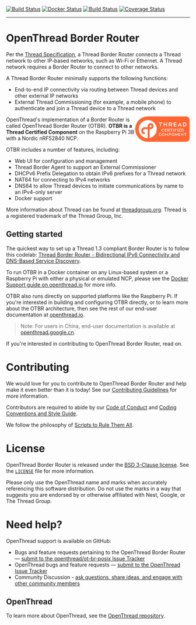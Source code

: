 [![Build Status][ot-gh-action-build-svg]][ot-gh-action-build] [![Docker Status][ot-gh-action-docker-svg]][ot-gh-action-docker] [![Build Status][otbr-travis-svg]][otbr-travis] [![Coverage Status][otbr-codecov-svg]][otbr-codecov]

---

# OpenThread Border Router

Per the [Thread Specification](http://threadgroup.org/ThreadSpec), a Thread Border Router connects a Thread network to other IP-based networks, such as Wi-Fi or Ethernet. A Thread network requires a Border Router to connect to other networks.

A Thread Border Router minimally supports the following functions:

- End-to-end IP connectivity via routing between Thread devices and other external IP networks
- External Thread Commissioning (for example, a mobile phone) to authenticate and join a Thread device to a Thread network

<a href="https://www.threadgroup.org/What-is-Thread#certifiedproducts">
<img src="/doc/images/certified.svg" alt="Thread Certified Component" width="150px" align="right">
</a>

OpenThread's implementation of a Border Router is called OpenThread Border Router (OTBR). **OTBR is a Thread Certified Component** on the Raspberry Pi 3B with a Nordic nRF52840 NCP.

OTBR includes a number of features, including:

- Web UI for configuration and management
- Thread Border Agent to support an External Commissioner
- DHCPv6 Prefix Delegation to obtain IPv6 prefixes for a Thread network
- NAT64 for connecting to IPv4 networks
- DNS64 to allow Thread devices to initiate communications by name to an IPv4-only server
- Docker support

More information about Thread can be found at [threadgroup.org](http://threadgroup.org/). Thread is a registered trademark of the Thread Group, Inc.

[ot-gh-action-build]: https://github.com/openthread/ot-br-posix/actions?query=workflow%3ABuild+branch%3Amain+event%3Apush
[ot-gh-action-build-svg]: https://github.com/openthread/ot-br-posix/workflows/Build/badge.svg?branch=main&event=push
[ot-gh-action-docker]: https://github.com/openthread/ot-br-posix/actions?query=workflow%3ADocker+branch%3Amain+event%3Apush
[ot-gh-action-docker-svg]: https://github.com/openthread/ot-br-posix/workflows/Docker/badge.svg?branch=main&event=push
[otbr-travis]: https://travis-ci.org/openthread/ot-br-posix
[otbr-travis-svg]: https://travis-ci.org/openthread/ot-br-posix.svg?branch=main
[otbr-codecov]: https://codecov.io/gh/openthread/ot-br-posix
[otbr-codecov-svg]: https://codecov.io/gh/openthread/ot-br-posix/branch/main/graph/badge.svg

## Getting started

The quickest way to set up a Thread 1.3 compliant Border Router is to follow this codelab: [Thread Border Router - Bidirectional IPv6 Connectivity and DNS-Based Service Discovery](https://openthread.io/codelabs/openthread-border-router).

To run OTBR in a Docker container on any Linux-based system or a Raspberry Pi with either a physical or emulated NCP, please see the [Docker Support guide on openthread.io](https://openthread.io/guides/border-router/docker) for more info.

OTBR also runs directly on supported platforms like the Raspberry Pi. If you're interested in building and configuring OTBR directly, or to learn more about the OTBR architecture, then see the rest of our end-user documentation at [openthread.io](https://openthread.io/guides/border-router).

> Note: For users in China, end-user documentation is available at [openthread.google.cn](https://openthread.google.cn/guides/border-router).

If you're interested in contributing to OpenThread Border Router, read on.

# Contributing

We would love for you to contribute to OpenThread Border Router and help make it even better than it is today! See our [Contributing Guidelines](https://github.com/openthread/ot-br-posix/blob/main/CONTRIBUTING.md) for more information.

Contributors are required to abide by our [Code of Conduct](https://github.com/openthread/ot-br-posix/blob/main/CODE_OF_CONDUCT.md) and [Coding Conventions and Style Guide](https://github.com/openthread/ot-br-posix/blob/main/STYLE_GUIDE.md).

We follow the philosophy of [Scripts to Rule Them All](https://github.com/github/scripts-to-rule-them-all).

# License

OpenThread Border Router is released under the [BSD 3-Clause license](https://github.com/openthread/ot-br-posix/blob/main/LICENSE). See the [`LICENSE`](https://github.com/openthread/ot-br-posix/blob/main/LICENSE) file for more information.

Please only use the OpenThread name and marks when accurately referencing this software distribution. Do not use the marks in a way that suggests you are endorsed by or otherwise affiliated with Nest, Google, or The Thread Group.

# Need help?

OpenThread support is available on GitHub:

- Bugs and feature requests pertaining to the OpenThread Border Router — [submit to the openthread/ot-br-posix Issue Tracker](https://github.com/openthread/ot-br-posix/issues)
- OpenThread bugs and feature requests — [submit to the OpenThread Issue Tracker](https://github.com/openthread/openthread/issues)
- Community Discussion - [ask questions, share ideas, and engage with other community members](https://github.com/openthread/openthread/discussions)

## OpenThread

To learn more about OpenThread, see the [OpenThread repository](https://github.com/openthread/openthread).
